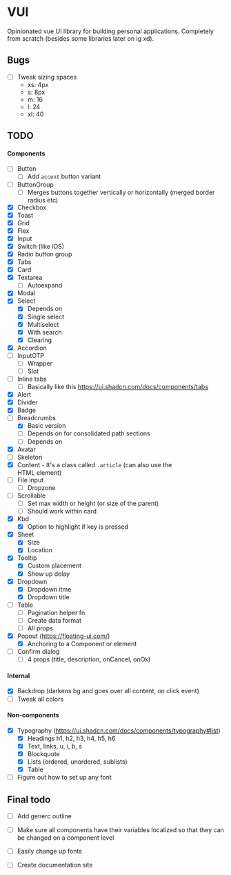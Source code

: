 # VUI

Opinionated vue UI library for building personal applications. Completely from scratch (besides some libraries later on ig xd).

## Bugs

- [ ] Tweak sizing spaces
  - xs: 4px
  - s: 8px
  - m: 16
  - l: 24
  - xl: 40

## TODO

#### Components

- [ ] Button
  - [ ] Add `accent` button variant
- [ ] ButtonGroup
  - [ ] Merges buttons together vertically or horizontally (merged border radius etc)
- [x] Checkbox
- [x] Toast
- [x] Grid
- [x] Flex
- [x] Input
- [x] Switch (like iOS)
- [x] Radio button group
- [x] Tabs
- [x] Card
- [x] Textarea
  - [ ] Autoexpand
- [x] Modal
- [x] Select
  - [x] Depends on <Dropdown />
  - [x] Single select
  - [x] Multiselect
  - [x] With search
  - [x] Clearing
- [x] Accordion
- [ ] InputOTP
  - [ ] Wrapper
  - [ ] Slot
- [ ] Inline tabs
  - [ ] Basically like this https://ui.shadcn.com/docs/components/tabs
- [x] Alert
- [x] Divider
- [x] Badge
- [ ] Breadcrumbs
  - [x] Basic version
  - [ ] Depends on <Popout /> for consolidated path sections
  - [ ] Depends on <DropdownItem />
- [x] Avatar
- [ ] Skeleton
- [x] Content - It's a class called `.article` (can also use the <article /> HTML element)
- [ ] File input
  - [ ] Dropzone
- [ ] Scrollable
  - [ ] Set max width or height (or size of the parent)
  - [ ] Should work within card
- [x] Kbd
  - [x] Option to highlight if key is pressed
- [x] Sheet
  - [x] Size
  - [x] Location
- [x] Tooltip
  - [x] Custom placement
  - [x] Show up delay
- [x] Dropdown
  - [x] Dropdown itme
  - [x] Dropdown title
- [ ] Table
  - [ ] Pagination helper fn
  - [ ] Create data format
  - [ ] All props

- [x] Popout (https://floating-ui.com/)
  - [x] Anchoring to a Component or element

- [ ] Confirm dialog
  - [ ] 4 props (title, description, onCancel, onOk)

#### Internal

- [x] Backdrop (darkens bg and goes over all content, on click event)
- [ ] Tweak all colors

#### Non-components

- [x] Typography (https://ui.shadcn.com/docs/components/typography#list)
  - [x] Headings h1, h2, h3, h4, h5, h6
  - [x] Text, links, u, i, b, s
  - [x] Blockquote
  - [x] Lists (ordered, unordered, sublists)
  - [x] Table

- [ ] Figure out how to set up any font

## Final todo

- [ ] Add generc outline

- [ ] Make sure all components have their variables localized so that they can be changed on a component level
- [ ] Easily change up fonts
- [ ] Create documentation site
